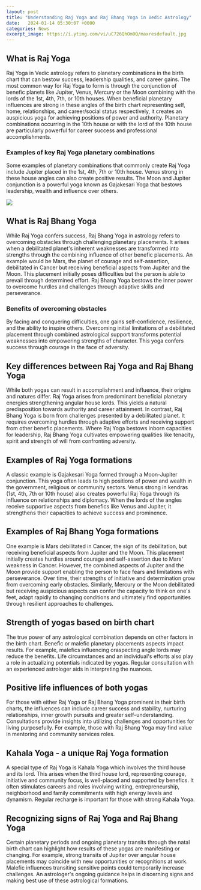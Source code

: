 ```yaml
---
layout: post
title: "Understanding Raj Yoga and Raj Bhang Yoga in Vedic Astrology"
date:   2024-01-14 05:30:07 +0000
categories: News
excerpt_image: https://i.ytimg.com/vi/uC726QhOm0Q/maxresdefault.jpg
---
```

## What is Raj Yoga
Raj Yoga in Vedic astrology refers to planetary combinations in the birth chart that can bestow success, leadership qualities, and career gains. The most common way for Raj Yoga to form is through the conjunction of benefic planets like Jupiter, Venus, Mercury or the Moon combining with the lords of the 1st, 4th, 7th, or 10th houses. 
When beneficial planetary influences are strong in these angles of the birth chart representing self, home, relationships, and career/social status respectively, it creates an auspicious yoga for achieving positions of power and authority. Planetary combinations occurring in the 10th house or with the lord of the 10th house are particularly powerful for career success and professional accomplishments. 
### Examples of key Raj Yoga planetary combinations 
Some examples of planetary combinations that commonly create Raj Yoga include Jupiter placed in the 1st, 4th, 7th or 10th house. Venus strong in these house angles can also create positive results. The Moon and Jupiter conjunction is a powerful yoga known as Gajakesari Yoga that bestows leadership, wealth and influence over others.

![](https://i.ytimg.com/vi/uC726QhOm0Q/maxresdefault.jpg)
## What is Raj Bhang Yoga
While Raj Yoga confers success, Raj Bhang Yoga in astrology refers to overcoming obstacles through challenging planetary placements. It arises when a debilitated planet's inherent weaknesses are transformed into strengths through the combining influence of other benefic placements. 
An example would be Mars, the planet of courage and self-assertion, debilitated in Cancer but receiving beneficial aspects from Jupiter and the Moon. This placement initially poses difficulties but the person is able to prevail through determined effort. Raj Bhang Yoga bestows the inner power to overcome hurdles and challenges through adaptive skills and perseverance.
### Benefits of overcoming obstacles 
By facing and conquering difficulties, one gains self-confidence, resilience, and the ability to inspire others. Overcoming initial limitations of a debilitated placement through combined astrological support transforms potential weaknesses into empowering strengths of character. This yoga confers success through courage in the face of adversity.
## Key differences between Raj Yoga and Raj Bhang Yoga
While both yogas can result in accomplishment and influence, their origins and natures differ. Raj Yoga arises from predominant beneficial planetary energies strengthening angular house lords. This yields a natural predisposition towards authority and career attainment. 
In contrast, Raj Bhang Yoga is born from challenges presented by a debilitated planet. It requires overcoming hurdles through adaptive efforts and receiving support from other benefic placements. Where Raj Yoga bestows inborn capacities for leadership, Raj Bhang Yoga cultivates empowering qualities like tenacity, spirit and strength of will from confronting adversity.
## Examples of Raj Yoga formations
A classic example is Gajakesari Yoga formed through a Moon-Jupiter conjunction. This yoga often leads to high positions of power and wealth in the government, religious or community sectors. 
Venus strong in kendras (1st, 4th, 7th or 10th house) also creates powerful Raj Yoga through its influence on relationships and diplomacy. When the lords of the angles receive supportive aspects from benefics like Venus and Jupiter, it strengthens their capacities to achieve success and prominence.
## Examples of Raj Bhang Yoga formations
One example is Mars debilitated in Cancer, the sign of its debilitation, but receiving beneficial aspects from Jupiter and the Moon. This placement initially creates hurdles around courage and self-assertion due to Mars' weakness in Cancer. However, the combined aspects of Jupiter and the Moon provide support enabling the person to face fears and limitations with perseverance. Over time, their strengths of initiative and determination grow from overcoming early obstacles. 
Similarly, Mercury or the Moon debilitated but receiving auspicious aspects can confer the capacity to think on one's feet, adapt rapidly to changing conditions and ultimately find opportunities through resilient approaches to challenges.
## Strength of yogas based on birth chart 
The true power of any astrological combination depends on other factors in the birth chart. Benefic or malefic planetary placements aspects impact results. For example, malefics influencing oraspecting angle lords may reduce the benefits. Life circumstances and an individual's efforts also play a role in actualizing potentials indicated by yogas. Regular consultation with an experienced astrologer aids in interpreting the nuances.
## Positive life influences of both yogas
For those with either Raj Yoga or Raj Bhang Yoga prominent in their birth charts, the influences can include career success and stability, nurturing relationships, inner growth pursuits and greater self-understanding. Consultations provide insights into utilizing challenges and opportunities for living purposefully. For example, those with Raj Bhang Yoga may find value in mentoring and community services roles.
## Kahala Yoga - a unique Raj Yoga formation 
A special type of Raj Yoga is Kahala Yoga which involves the third house and its lord. This arises when the third house lord, representing courage, initiative and community focus, is well-placed and supported by benefics. It often stimulates careers and roles involving writing, entrepreneurship, neighborhood and family commitments with high energy levels and dynamism. Regular recharge is important for those with strong Kahala Yoga.
## Recognizing signs of Raj Yoga and Raj Bhang Yoga
Certain planetary periods and ongoing planetary transits through the natal birth chart can highlight how results of these yogas are manifesting or changing. For example, strong transits of Jupiter over angular house placements may coincide with new opportunities or recognitions at work. Malefic influences transiting sensitive points could temporarily increase challenges. An astrologer's ongoing guidance helps in discerning signs and making best use of these astrological formations.